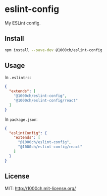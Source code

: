# eslint-config

My ESLint config.

## Install

```sh
npm install --save-dev @1000ch/eslint-config
```

## Usage

In `.eslintrc`:

```json
{
  "extends": [
    "@1000ch/eslint-config",
    "@1000ch/eslint-config/react"
  ]
}
```

In `package.json`:

```json
{
  "eslintConfig": {
    "extends": [
      "@1000ch/eslint-config",
      "@1000ch/eslint-config/react"
    ]
  }
}
```

## License

MIT: http://1000ch.mit-license.org/
